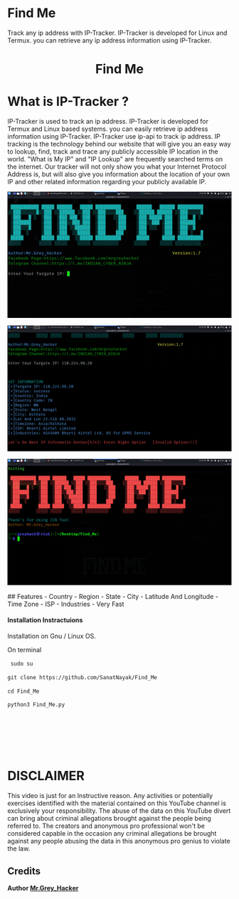 # Find Me
Track any ip address with IP-Tracker. IP-Tracker is developed for Linux and Termux. you can retrieve any ip address information using IP-Tracker.
<h1 align="center"> Find Me </h1>
 
 # What is IP-Tracker ?
IP-Tracker is used to track an ip address. IP-Tracker is developed for Termux and Linux based systems. you can easily retrieve ip address information using IP-Tracker. IP-Tracker use ip-api to track ip address.
 IP tracking is the technology behind our website that will give you an easy way to lookup, find, track and trace any publicly accessible IP location in the world.
"What is My IP" and "IP Lookup" are frequently searched terms on the internet. Our tracker will not only show you what your Internet Protocol Address is, but will also give you information about the location of your own IP and other related information regarding your publicly available IP.

<p align="center">
<img src="Pic/SK.png">  </br>
</p>
<p align="center">
<img src="Pic/ssk.png">  </br>
</p>
<p align="center">
<img src="Pic/grey.png" </br>
</p> 
## Features
- Country
- Region
- State
- City
- Latitude And Longitude
- Time Zone
- ISP
- Industries 
- Very Fast 

<h4> Installation Instractuions </h4>


Installation on Gnu / Linux OS. </br>

On terminal </br>


```diff
 sudo su 
```

```diff
git clone https://github.com/SanatNayak/Find_Me
```

```diff
cd Find_Me
```

```diff
python3 Find_Me.py
```

</br> </br>

</br> </br>

# DISCLAIMER
This video is just for an Instructive reason. Any activities or potentially exercises identified with the material contained on this YouTube channel is exclusively your responsibility. The abuse of the data on this YouTube divert can bring about criminal allegations brought against the people being referred to. The creators and anonymous pro professional won't be considered capable in the occasion any criminal allegations be brought against any people abusing the data in this anonymous pro genius to violate the law.

## Credits

<b> Author <a href="https://www.facebook.com/mrgreyhacker">Mr.Grey_Hacker</a>

</p>


